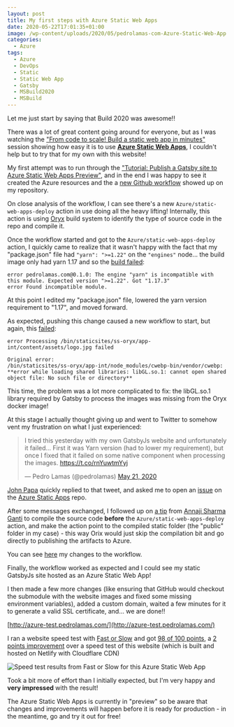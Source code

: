 ```yaml
---
layout: post
title: My first steps with Azure Static Web Apps
date: 2020-05-22T17:01:35+01:00
image: /wp-content/uploads/2020/05/pedrolamas-com-Azure-Static-Web-App.png
categories:
  - Azure
tags:
  - Azure
  - DevOps
  - Static
  - Static Web App
  - Gatsby
  - MSBuild2020
  - MSBuild
---
```


Let me just start by saying that Build 2020 was awesome!!

There was a lot of great content going around for everyone, but as I was watching the ["From code to scale! Build a static web app in minutes"](https://mybuild.microsoft.com/sessions/898230c4-1350-4fc6-acba-6baf1a58d76a) session showing how easy it is to use [**Azure Static Web Apps**](https://azure.microsoft.com/en-au/services/app-service/static/), I couldn't help but to try that for my own with this website!

My first attempt was to run through the ["Tutorial: Publish a Gatsby site to Azure Static Web Apps Preview"](https://docs.microsoft.com/en-au/azure/static-web-apps/publish-gatsby#deploy-your-web-app), and in the end I was happy to see it created the Azure resources and the a [new Github workflow](https://github.com/PedroLamas/pedrolamas.com/blob/azure-test/.github/workflows/azure-static-web-apps-jolly-ground-016a8c003.yml) showed up on my repository.

On close analysis of the workflow, I can see there's a new `Azure/static-web-apps-deploy` action in use doing all the heavy lifting! Internally, this action is using [Oryx](https://github.com/microsoft/Oryx) build system to identify the type of source code in the repo and compile it.

Once the workflow started and got to the `Azure/static-web-apps-deploy` action, I quickly came to realize that it wasn't happy with the fact that my "package.json" file had `"yarn": ">=1.22"` on the `"engines"` node... the build image only had yarn 1.17 and so the [build failed](https://github.com/PedroLamas/pedrolamas.com/runs/698012520?check_suite_focus=true):

```text
error pedrolamas.com@0.1.0: The engine "yarn" is incompatible with this module. Expected version ">=1.22". Got "1.17.3"
error Found incompatible module.
```

At this point I edited my "package.json" file, lowered the yarn version requirement to "1.17", and moved forward.

As expected, pushing this change caused a new workflow to start, but again, this [failed](https://github.com/PedroLamas/pedrolamas.com/runs/698023365?check_suite_focus=true):

```text
error Processing /bin/staticsites/ss-oryx/app-int/content/assets/logo.jpg failed

Original error:
/bin/staticsites/ss-oryx/app-int/node_modules/cwebp-bin/vendor/cwebp: **error while loading shared libraries: libGL.so.1: cannot open shared object file: No such file or directory**
```

This time, the problem was a lot more complicated to fix: the libGL.so.1 library required by Gatsby to process the images was missing from the Oryx docker image!

At this stage I actually thought giving up and went to Twitter to somehow vent my frustration on what I just experienced:

<blockquote class="twitter-tweet"><p lang="en" dir="ltr">I tried this yesterday with my own GatsbyJs website and unfortunately it failed... First it was Yarn version (had to lower my requirement), but once I fixed that it failed on some native component when processing the images. <a href="https://t.co/rnYuwtmYyj">https://t.co/rnYuwtmYyj</a></p>&mdash; Pedro Lamas (@pedrolamas) <a href="https://twitter.com/pedrolamas/status/1263505047150899201?ref_src=twsrc%5Etfw">May 21, 2020</a></blockquote> <script async src="https://platform.twitter.com/widgets.js" charset="utf-8"></script>

[John Papa](https://twitter.com/John_Papa) quickly replied to that tweet, and asked me to open an [issue](https://github.com/Azure/static-web-apps/issues/17) on the [Azure Static Apps](https://github.com/Azure/static-web-apps) repo.

After some messages exchanged, I followed up on [a tip](https://github.com/Azure/static-web-apps/issues/17#issuecomment-632406729) from [Annaji Sharma Ganti](https://twitter.com/AnnajiGanti) to compile the source code **before** the `Azure/static-web-apps-deploy` action, and make the action point to the compiled static folder (the "public" folder in my case) - this way Orix would just skip the compilation bit and go directly to publishing the artifacts to Azure.

You can see [here](https://github.com/PedroLamas/pedrolamas.com/commit/b82fcbcef206da534f6e661521d2f91b452f24e2#diff-12cef35996238334e1b6c87f186fbda9) my changes to the workflow.

Finally, the workflow worked as expected and I could see my static GatsbyJs site hosted as an Azure Static Web App!

I then made a few more changes (like ensuring that GitHub would checkout the submodule with the website images and fixed some missing environment variables), added a custom domain, waited a few minutes for it to generate a valid SSL certificate, and... we are done!!

[http://azure-test.pedrolamas.com/](http://azure-test.pedrolamas.com/)

I ran a website speed test with [Fast or Slow](https://www.fastorslow.com/) and got [98 of 100 points](https://www.fastorslow.com/app/profile/ca6be8e7-1db8-5e42-b92c-cdb5eff79857), a [2 points improvement](https://www.fastorslow.com/app/profile/f2f146f8-11f5-5526-b14b-eca2d8e9b4ec) over a speed test of this website (which is built and hosted on Netlify with Cloudflare CDN)

![Speed test results from Fast or Slow for this Azure Static Web App](/wp-content/uploads/2020/05/pedrolamas-com-Azure-Static-Web-App-speed-test.png 'Speed test results from Fast or Slow for this Azure Static Web App')

Took a bit more of effort than I initially expected, but I'm very happy and **very impressed** with the result!

The Azure Static Web Apps is currently in "preview" so be aware that changes and improvements will happen before it is ready for production - in the meantime, go and try it out for free!
